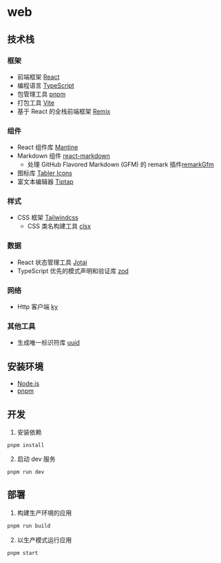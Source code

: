 # web

## 技术栈

### 框架

- 前端框架 [React](https://zh-hans.react.dev/learn)
- 编程语言 [TypeScript](https://www.tslang.cn/)
- 包管理工具 [pnpm](https://www.pnpm.cn/)
- 打包工具 [Vite](https://vitejs.cn/vite3-cn/guide/)
- 基于 React 的全栈前端框架 [Remix](https://remix.org.cn/docs/en/main)

### 组件

- React 组件库 [Mantine](https://mantine.dev/getting-started/)
- Markdown 组件 [react-markdown](https://github.com/remarkjs/react-markdown)
  - 处理 GitHub Flavored Markdown (GFM) 的 remark 插件[remarkGfm](https://github.com/remarkjs/remark-gfm)
- 图标库 [Tabler Icons](https://tabler.io/icons)
- 富文本编辑器 [Tiptap](https://tiptap.dev/docs)

### 样式

- CSS 框架 [Tailwindcss](https://www.tailwindcss.cn/)
  - CSS 类名构建工具 [clsx](https://github.com/lukeed/clsx)

### 数据

- React 状态管理工具 [Jotai](https://www.jotai.com.cn/)
- TypeScript 优先的模式声明和验证库 [zod](https://zod.dev/?id=introduction)

### 网络

- Http 客户端 [ky](https://github.com/sindresorhus/ky)

### 其他工具

- 生成唯一标识符库 [uuid](https://github.com/uuidjs/uuid)

## 安装环境

- [Node.js](https://nodejs.org/zh-cn/download)
- [pnpm](https://pnpm.io/installation#using-npm)

## 开发

1. 安装依赖

```shellscript
pnpm install
```

2. 启动 dev 服务

```shellscript
pnpm run dev
```

## 部署

1. 构建生产环境的应用

```sh
pnpm run build
```

2. 以生产模式运行应用

```sh
pnpm start
```

